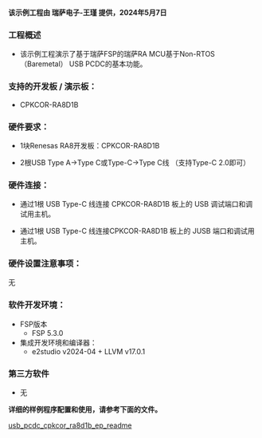 **该示例工程由 瑞萨电子-王瑾 提供，2024年5月7日**

### 工程概述

- 该示例工程演示了基于瑞萨FSP的瑞萨RA MCU基于Non-RTOS（Baremetal） USB PCDC的基本功能。

### 支持的开发板 / 演示板：

- CPKCOR-RA8D1B
   
### 硬件要求：

- 1块Renesas RA8开发板：CPKCOR-RA8D1B

- 2根USB Type A->Type C或Type-C->Type C线 （支持Type-C 2.0即可）

### 硬件连接：

- 通过1根 USB Type-C 线连接 CPKCOR-RA8D1B 板上的 USB 调试端口和调试用主机。

- 通过1根 USB Type-C 线连接CPKCOR-RA8D1B 板上的 JUSB 端口和调试用主机。

### 硬件设置注意事项：

无

### 软件开发环境：
   
- FSP版本
  - FSP 5.3.0
- 集成开发环境和编译器：
  - e2studio v2024-04 + LLVM v17.0.1
  
### 第三方软件
- 无 
	   

**详细的样例程序配置和使用，请参考下面的文件。**

[usb_pcdc_cpkcor_ra8d1b_ep_readme](usb_pcdc_cpkcor_ra8d1b_ep_readme.md)
